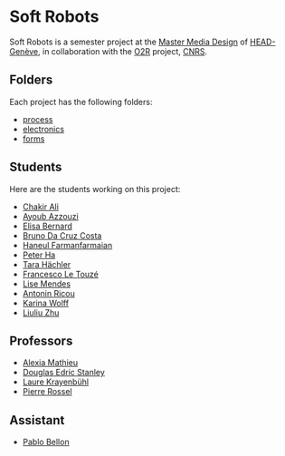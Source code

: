 # Soft Robots
Soft Robots is a semester project at the [Master Media Design](https://www.hesge.ch/head/formations-recherche/master-en-media-design) of [HEAD-Genève](http://hesge.ch/head), in collaboration with the [O2R](https://www.cnrs.fr/fr/pepr/robotique-organique-o2r) project, [CNRS](https://www.cnrs.fr/).

## Folders
Each project has the following folders:
- [process](/process/)
- [electronics](/electronics/)
- [forms](/forms/)

## Students
Here are the students working on this project:
- [Chakir Ali](https://github.com/ChakirALIEdu/head-md-soft-robots)
- [Ayoub Azzouzi](https://github.com/Ayooooooub/HEAD_soft_robots/)
- [Elisa Bernard]()
- [Bruno Da Cruz Costa](https://github.com/Psemata/softrobotics)
- [Haneul Farmanfarmaian](https://github.com/haneulee/HEAD-soft-robotics)
- [Peter Ha](https://github.com/hiddenenigma/head-md-soft-robots)
- [Tara Hächler](https://github.com/tarahachler/soft-robots/)
- [Francesco Le Touzé](https://github.com/Funkor-dev/head-md-soft-robots/)
- [Lise Mendes](https://github.com/lisem34/Soft-Robotic)
- [Antonin Ricou](https://github.com/Anto44/HEAD-md-soft-robots)
- [Karina Wolff](https://github.com/kLMWOLFF/md-soft-skin)
- [Liuliu Zhu](https://github.com/LiuliuLexie/head-md-softrobotics)

## Professors
- [Alexia Mathieu](https://www.hesge.ch/head/annuaire/alexia-mathieu)
- [Douglas Edric Stanley](https://abstractmachine.net)
- [Laure Krayenbühl](https://www.a-projectstudio.ch/en/lang)
- [Pierre Rossel](https://github.com/prossel)

## Assistant
- [Pablo Bellon]()
